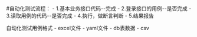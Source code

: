 #自动化测试流程：
    - 1.基本业务接口代码--完成
    - 2.登录接口的用例--是否完成
    - 3.读取用例的代码--是否完成
    - 4.执行，做断言判断
    - 5.结果报告
    
自动化测试用例格式
    - excel文件
    - yaml文件
    - db表数据
    - csv   
